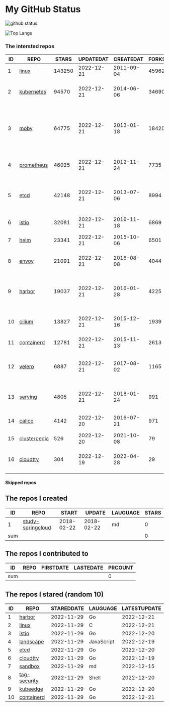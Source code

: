 # My GitHub Status

<img src="https://github-readme-stats-1.yihong0618.vercel.app/api?username=daoqingniu&show_icons=true&&&hide_title=true&count_private=true" alt="github status" />

![Top Langs](https://github-readme-stats-1.yihong0618.vercel.app/api/top-langs/?username=daoqingniu&layout=compact)

<!--START_SECTION:github_repos-->
### The intersted repos
| ID |                              REPO                               | STARS  | UPDATEDAT  | CREATEDAT  | FORKSCOUNT |                                              DESCRIPTIONS                                              |
|----|-----------------------------------------------------------------|--------|------------|------------|------------|--------------------------------------------------------------------------------------------------------|
|  1 | [linux](https://github.com/torvalds/linux)                      | 143250 | 2022-12-21 | 2011-09-04 |      45962 | Linux kernel source tree                                                                               |
|  2 | [kubernetes](https://github.com/kubernetes/kubernetes)          |  94570 | 2022-12-21 | 2014-06-06 |      34690 | Production-Grade Container Scheduling and Management                                                   |
|  3 | [moby](https://github.com/moby/moby)                            |  64775 | 2022-12-21 | 2013-01-18 |      18420 | Moby Project - a collaborative project for the container ecosystem to assemble container-based systems |
|  4 | [prometheus](https://github.com/prometheus/prometheus)          |  46025 | 2022-12-21 | 2012-11-24 |       7735 | The Prometheus monitoring system and time series database.                                             |
|  5 | [etcd](https://github.com/etcd-io/etcd)                         |  42148 | 2022-12-21 | 2013-07-06 |       8994 | Distributed reliable key-value store for the most critical data of a distributed system                |
|  6 | [istio](https://github.com/istio/istio)                         |  32081 | 2022-12-21 | 2016-11-18 |       6869 | Connect, secure, control, and observe services.                                                        |
|  7 | [helm](https://github.com/helm/helm)                            |  23341 | 2022-12-21 | 2015-10-06 |       6501 | The Kubernetes Package Manager                                                                         |
|  8 | [envoy](https://github.com/envoyproxy/envoy)                    |  21091 | 2022-12-21 | 2016-08-08 |       4044 | Cloud-native high-performance edge/middle/service proxy                                                |
|  9 | [harbor](https://github.com/goharbor/harbor)                    |  19037 | 2022-12-21 | 2016-01-28 |       4225 | An open source trusted cloud native registry project that stores, signs, and scans content.            |
| 10 | [cilium](https://github.com/cilium/cilium)                      |  13827 | 2022-12-21 | 2015-12-16 |       1939 | eBPF-based Networking, Security, and Observability                                                     |
| 11 | [containerd](https://github.com/containerd/containerd)          |  12781 | 2022-12-21 | 2015-11-13 |       2613 | An open and reliable container runtime                                                                 |
| 12 | [velero](https://github.com/vmware-tanzu/velero)                |   6887 | 2022-12-21 | 2017-08-02 |       1165 | Backup and migrate Kubernetes applications and their persistent volumes                                |
| 13 | [serving](https://github.com/knative/serving)                   |   4805 | 2022-12-21 | 2018-01-24 |        991 | Kubernetes-based, scale-to-zero, request-driven compute                                                |
| 14 | [calico](https://github.com/projectcalico/calico)               |   4142 | 2022-12-20 | 2016-07-21 |        971 | Cloud native networking and network security                                                           |
| 15 | [clusterpedia](https://github.com/clusterpedia-io/clusterpedia) |    526 | 2022-12-20 | 2021-10-08 |         79 | The Encyclopedia of Kubernetes clusters                                                                |
| 16 | [cloudtty](https://github.com/cloudtty/cloudtty)                |    304 | 2022-12-19 | 2022-04-28 |         29 | A Friendly Kubernetes CloudShell (Web Terminal) !                                                      |



#### Skipped repos
<!--END_SECTION:github_repos-->

<!--START_SECTION:my_github-->
## The repos I created
| ID  |                                 REPO                                 |   START    |   UPDATE   | LAUGUAGE | STARS |
|-----|----------------------------------------------------------------------|------------|------------|----------|-------|
|   1 | [study-springcloud](https://github.com/daoqingniu/study-springcloud) | 2018-02-22 | 2018-02-22 | md       |     0 |
| sum |                                                                      |            |            |          |     0 |

## The repos I contributed to
| ID  | REPO | FIRSTDATE | LASTEDATE | PRCOUNT |
|-----|------|-----------|-----------|---------|
| sum |      |           |           |       0 |

## The repos I stared (random 10)
| ID |                          REPO                          | STAREDDATE |  LAUGUAGE  | LATESTUPDATE |
|----|--------------------------------------------------------|------------|------------|--------------|
|  1 | [harbor](https://github.com/goharbor/harbor)           | 2022-11-29 | Go         | 2022-12-21   |
|  2 | [linux](https://github.com/torvalds/linux)             | 2022-11-29 | C          | 2022-12-21   |
|  3 | [istio](https://github.com/istio/istio)                | 2022-11-29 | Go         | 2022-12-20   |
|  4 | [landscape](https://github.com/cncf/landscape)         | 2022-11-29 | JavaScript | 2022-12-19   |
|  5 | [etcd](https://github.com/etcd-io/etcd)                | 2022-11-29 | Go         | 2022-12-20   |
|  6 | [cloudtty](https://github.com/cloudtty/cloudtty)       | 2022-11-29 | Go         | 2022-12-19   |
|  7 | [sandbox](https://github.com/cncf/sandbox)             | 2022-11-29 | md         | 2022-12-15   |
|  8 | [tag-security](https://github.com/cncf/tag-security)   | 2022-11-29 | Shell      | 2022-12-20   |
|  9 | [kubeedge](https://github.com/kubeedge/kubeedge)       | 2022-11-29 | Go         | 2022-12-20   |
| 10 | [containerd](https://github.com/containerd/containerd) | 2022-11-29 | Go         | 2022-12-21   |

<!--END_SECTION:my_github-->
